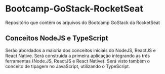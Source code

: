 # Bootcamp-GoStack-RocketSeat

Repositório que contém os arquivos do Bootcamp GoStack da RocketSeat

## Conceitos NodeJS e TypeScript
Serão abordados a maioria dos conceitos iniciais do NodeJS, ReactJS e React Native. Será construída a primeira aplicação integrando as três ferramentas (Node.JS, ReactJS e React Native). Será visto também o conceito  de tipagem no JavaScript, utilizando o TypeScript.

